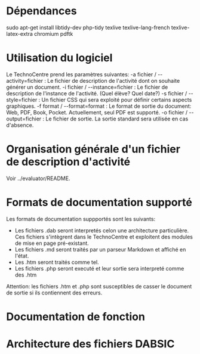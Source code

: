 
Dépendances
===========

sudo apt-get install libtidy-dev php-tidy texlive texlive-lang-french texlive-latex-extra chromium pdftk

Utilisation du logiciel
=======================

Le TechnoCentre prend les paramètres suivantes:
 -a fichier / --activity=fichier : Le fichier de description de l'activité dont on souhaite générer un document.
 -i fichier / --instance=fichier : Le fichier de description de l'instance de l'activité. (Quel élève? Quel date?)
 -s fichier / --style=fichier : Un fichier CSS qui sera exploité pour définir certains aspects graphiques.
 -f format / --format=format : Le format de sortie du document: Web, PDF, Book, Pocket. Actuellement, seul PDF
                               est supporté.
 -o fichier / --output=fichier : Le fichier de sortie. La sortie standard sera utilisée en cas d'absence.

Organisation générale d'un fichier de description d'activité
============================================================

Voir ../evaluator/README.

Formats de documentation supporté
=================================

Les formats de documentation suppportés sont les suivants:
- Les fichiers .dab seront interpretés celon une architecture particulière. Ces
  fichiers s'intègrent dans le TechnoCentre et exploitent des modules de mise
  en page pré-existant.
- Les fichiers .md seront traités par un parseur Markdown et affiché en l'état.
- Les .htm seront traités comme tel.
- Les fichiers .php seront executé et leur sortie sera interpreté comme des .htm

Attention: les fichiers .htm et .php sont susceptibles de casser le document de sortie si ils
contiennent des erreurs.

Documentation de fonction
=========================



Architecture des fichiers DABSIC
================================

